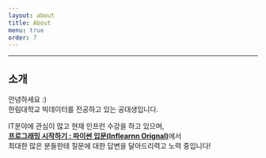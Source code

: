 ```yaml
---
layout: about
title: About
menu: true
order: 7
---
```


***
## 소개

안녕하세요 :)<br>
한림대학교 빅데이터를 전공하고 있는 공대생입니다.

IT분야에 관심이 많고 현재 인프런 수강을 하고 있으며,<br>
<A href="https://www.inflearn.com/course/%ED%94%84%EB%A1%9C%EA%B7%B8%EB%9E%98%EB%B0%8D-%ED%8C%8C%EC%9D%B4%EC%8D%AC-%EC%9E%85%EB%AC%B8-%EC%9D%B8%ED%94%84%EB%9F%B0-%EC%98%A4%EB%A6%AC%EC%A7%80%EB%84%90/"><b>프로그래밍 시작하기 : 파이썬 입문(Inflearnn Orignal)</b></A>에서<br>
최대한 많은 분들한테 질문에 대한 답변을 달아드리력고 노력 중입니다!